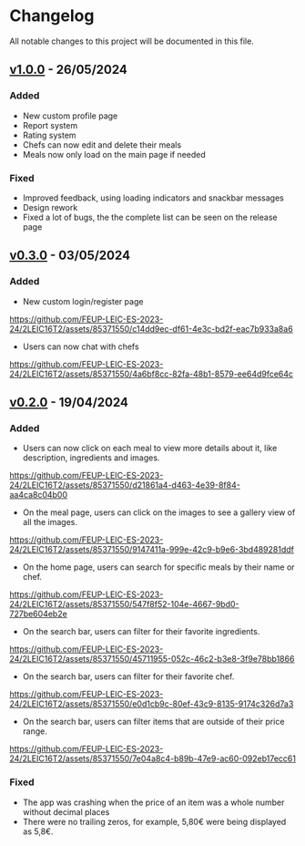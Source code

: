 # Changelog

All notable changes to this project will be documented in this file.

## [v1.0.0](https://github.com/FEUP-LEIC-ES-2023-24/2LEIC16T2/releases/tag/v1.0.0-beta) - 26/05/2024

### Added

- New custom profile page
- Report system
- Rating system
- Chefs can now edit and delete their meals
- Meals now only load on the main page if needed

### Fixed

- Improved feedback, using loading indicators and snackbar messages
- Design rework
- Fixed a lot of bugs, the the complete list can be seen on the release page

## [v0.3.0](https://github.com/FEUP-LEIC-ES-2023-24/2LEIC16T2/releases/tag/v0.3.0-alpha) - 03/05/2024

### Added

- New custom login/register page

https://github.com/FEUP-LEIC-ES-2023-24/2LEIC16T2/assets/85371550/c14dd9ec-df61-4e3c-bd2f-eac7b933a8a6

- Users can now chat with chefs

https://github.com/FEUP-LEIC-ES-2023-24/2LEIC16T2/assets/85371550/4a6bf8cc-82fa-48b1-8579-ee64d9fce64c

## [v0.2.0](https://github.com/FEUP-LEIC-ES-2023-24/2LEIC16T2/releases/tag/v0.2.0-alpha) - 19/04/2024

### Added

- Users can now click on each meal to view more details about it, like description, ingredients and images.

https://github.com/FEUP-LEIC-ES-2023-24/2LEIC16T2/assets/85371550/d21861a4-d463-4e39-8f84-aa4ca8c04b00

- On the meal page, users can click on the images to see a gallery view of all the images.

https://github.com/FEUP-LEIC-ES-2023-24/2LEIC16T2/assets/85371550/9147411a-999e-42c9-b9e6-3bd489281ddf

- On the home page, users can search for specific meals by their name or chef.

https://github.com/FEUP-LEIC-ES-2023-24/2LEIC16T2/assets/85371550/547f8f52-104e-4667-9bd0-727be604eb2e

- On the search bar, users can filter for their favorite ingredients.

https://github.com/FEUP-LEIC-ES-2023-24/2LEIC16T2/assets/85371550/45711955-052c-46c2-b3e8-3f9e78bb1866

- On the search bar, users can filter for their favorite chef.

https://github.com/FEUP-LEIC-ES-2023-24/2LEIC16T2/assets/85371550/e0d1cb9c-80ef-43c9-8135-9174c326d7a3

- On the search bar, users can filter items that are outside of their price range.

https://github.com/FEUP-LEIC-ES-2023-24/2LEIC16T2/assets/85371550/7e04a8c4-b89b-47e9-ac60-092eb17ecc61

### Fixed

- The app was crashing when the price of an item was a whole number without decimal places
- There were no trailing zeros, for example, 5,80€ were being displayed as 5,8€.
